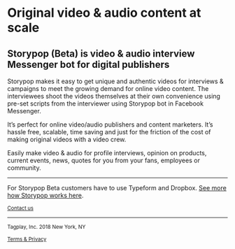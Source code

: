 # Original video & audio content at scale

## Storypop (Beta) is video & audio interview Messenger bot for digital publishers

Storypop makes it easy to get unique and authentic videos for interviews & campaigns to meet the growing demand for online video content. The interviewees shoot the videos themselves at their own convenience using pre-set scripts from the interviewer using Storypop bot in Facebook Messenger. 

It’s perfect for online video/audio publishers and content marketers. It’s hassle free, scalable, time saving and just for the friction of the cost of making original videos with a video crew. 

Easily make video & audio for profile interviews, opinion on products, current events, news, quotes for you from your fans, employees or community. 

-----
For Storypop Beta customers have to use Typeform and Dropbox. [See more how Storypop works here](/faq).

<small>[Contact us](mailto:storypop@storypop.co)</small>

-----
<small>Tagplay, Inc. 2018
New York, NY

[Terms & Privacy](https://tagplay.co/terms)</small>
